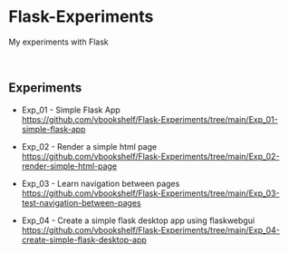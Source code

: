 # Flask-Experiments
My experiments with Flask


<br>

## Experiments

- Exp_01 - Simple Flask App<br>
https://github.com/vbookshelf/Flask-Experiments/tree/main/Exp_01-simple-flask-app

- Exp_02 - Render a simple html page<br>
https://github.com/vbookshelf/Flask-Experiments/tree/main/Exp_02-render-simple-html-page

- Exp_03 - Learn navigation between pages<br>
https://github.com/vbookshelf/Flask-Experiments/tree/main/Exp_03-test-navigation-between-pages

- Exp_04 - Create a simple flask desktop app using flaskwebgui<br>
https://github.com/vbookshelf/Flask-Experiments/tree/main/Exp_04-create-simple-flask-desktop-app


<br>
